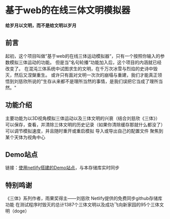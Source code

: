 # 基于web的在线三体文明模拟器
**给岁月以文明，而不是给文明以岁月**
## 前言
起初，这个项目叫做”基于web的在线三体运动模拟器“，只有一个按照你输入的参数模拟三体运动的功能。
但是当”名句轮播“功能加入后，这个项目的内涵就已经改变了。
在混沌三体系统中试图求生的文明，在千万次冰雪与烈焰的史诗中毁灭，然后又涅槃重生。
或许只有面对文明一次次的崩塌与重建，我们才能真正领悟到刘慈欣所说的"生存从来都不是理所当然的事情，是我们误把它当成了理所当然。"
## 功能介绍
主要功能为以3D视角模拟三体运动以及三体文明的兴衰（结合刘慈欣《三体》）
可以保存，查看，并清除三体文明的历史记录（如果你清除缓存那就什么都没了）
可以调节模拟速度，并且随时重开或重启模拟
导入或导出自己的配置文件
聚焦到某个天体为视角中心
## Demo站点
链接：[使用netlify搭建的Demo站点](https://rococo-fox-d8da17.netlify.app/)，与本存储库实时同步
## 特别鸣谢
《三体》系列作者，雨果奖得主——刘慈欣
Netlify提供的免费同步github存储库功能
在测试程序时毁灭的总计1387个三体文明以及成功飞向新家园的95个三体文明（doge）
